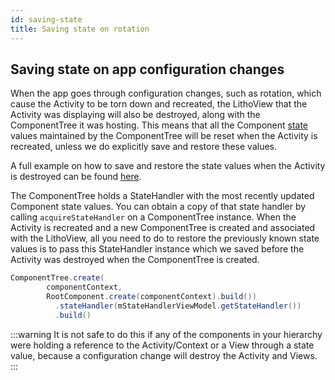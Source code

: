```yaml
---
id: saving-state
title: Saving state on rotation
---
```


## Saving state on app configuration changes
When the app goes through configuration changes, such as rotation, which cause the Activity to be torn down and recreated, the LithoView that the Activity was displaying will also be destroyed, along with the ComponentTree it was hosting.
This means that all the Component [state](/docs/mainconcepts/coordinate-state-actions/state-overview) values maintained by the ComponentTree will be reset when the Activity is recreated, unless we do explicitly save and restore these values.

A full example on how to save and restore the state values when the Activity is destroyed can be found [here](https://github.com/facebook/litho/tree/master/codelabs/save-state-rotation).

The ComponentTree holds a StateHandler with the most recently updated Component state values.
You can obtain a copy of that state handler by calling `acquireStateHandler` on a ComponentTree instance.
When the Activity is recreated and a new ComponentTree is created and associated with the LithoView, all you need to do to restore the previously known state values is to pass this StateHandler instance which we saved before the Activity was destroyed when the ComponentTree is created.
```java
ComponentTree.create(
        componentContext,
        RootComponent.create(componentContext).build())
          .stateHandler(mStateHandlerViewModel.getStateHandler())
          .build()
```

:::warning
It is not safe to do this if any of the components in your hierarchy were holding a reference to the Activity/Context or a View through a state value, because a configuration change will destroy the Activity and Views.
:::
